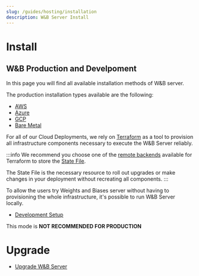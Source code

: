 ```yaml
---
slug: /guides/hosting/installation
description: W&B Server Install
---
```


# Install

## W&B Production and Develpoment

In this page you will find all available installation methods of W&B server.

The production installation types available are the following:

- [AWS](/guides/hosting/installation/aws-tf)
- [Azure](/guides/hosting/installation/azure-tf)
- [GCP](/guides/hosting/installation/gcp-tf)
- [Bare Metal](/guides/hosting/installation/bare-metal)

For all of our Cloud Deployments, we rely on [Terraform](https://developer.hashicorp.com/terraform/intro) as a tool to provision all infrastructure components necessary to execute the W&B Server reliably.

:::info
We recommend you choose one of the [remote backends](https://developer.hashicorp.com/terraform/language/settings/backends/configuration) available for Terraform to store the [State File](https://developer.hashicorp.com/terraform/language/state).

The State File is the necessary resource to roll out upgrades or make changes in your deployment without recreating all components.
:::

To allow the users try Weights and Biases server without having to provisioning the whole infrastructure, it's possible to run W&B Server locally.

- [Development Setup](/guides/hosting/installation/dev-setup)

This mode is **NOT RECOMMENDED FOR PRODUCTION**

# Upgrade

- [Upgrade W&B Server](/guides/hosting/installation/upgrade) 
